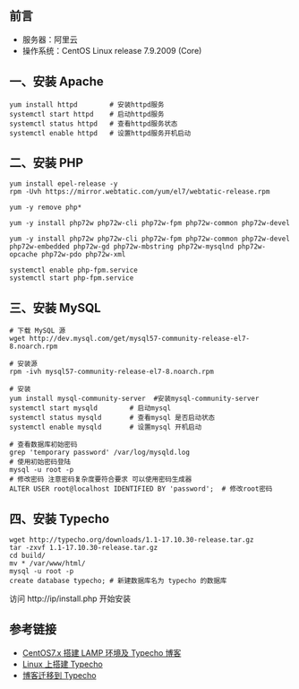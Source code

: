 ## 前言
* 服务器：阿里云
* 操作系统：CentOS Linux release 7.9.2009 (Core)

## 一、安装 Apache
```shell
yum install httpd        # 安装httpd服务
systemctl start httpd    # 启动httpd服务
systemctl status httpd   # 查看httpd服务状态
systemctl enable httpd   # 设置httpd服务开机启动
```

## 二、安装 PHP
```shell
yum install epel-release -y
rpm -Uvh https://mirror.webtatic.com/yum/el7/webtatic-release.rpm

yum -y remove php*

yum -y install php72w php72w-cli php72w-fpm php72w-common php72w-devel 

yum -y install php72w php72w-cli php72w-fpm php72w-common php72w-devel php72w-embedded php72w-gd php72w-mbstring php72w-mysqlnd php72w-opcache php72w-pdo php72w-xml

systemctl enable php-fpm.service
systemctl start php-fpm.service
```

## 三、安装 MySQL
```shell
# 下载 MySQL 源
wget http://dev.mysql.com/get/mysql57-community-release-el7-8.noarch.rpm

# 安装源
rpm -ivh mysql57-community-release-el7-8.noarch.rpm

# 安装
yum install mysql-community-server  #安装mysql-community-server
systemctl start mysqld        # 启动mysql
systemctl status mysqld       # 查看mysql 是否启动状态
systemctl enable mysqld       # 设置mysql 开机启动

# 查看数据库初始密码
grep 'temporary password' /var/log/mysqld.log
# 使用初始密码登陆
mysql -u root -p
# 修改密码 注意密码复杂度要符合要求 可以使用密码生成器
ALTER USER root@localhost IDENTIFIED BY 'password';  # 修改root密码
```

## 四、安装 Typecho
```shell
wget http://typecho.org/downloads/1.1-17.10.30-release.tar.gz
tar -zxvf 1.1-17.10.30-release.tar.gz
cd build/
mv * /var/www/html/
mysql -u root -p
create database typecho; # 新建数据库名为 typecho 的数据库
```
访问 http://ip/install.php 开始安装

## 参考链接
* [CentOS7.x 搭建 LAMP 环境及 Typecho 博客](https://moluuser.com/archives/6/)
* [Linux 上搭建 Typecho](https://www.tracymc.cn/archives/719)
* [博客迁移到 Typecho](https://www.skyue.com/19092713.html)